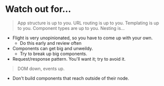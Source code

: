 # Watch out for&hellip;

> App structure is up to you. URL routing is up to you. Templating is up to you. Component types are up to you. Nesting is...

- Flight is very unopinionated, so you have to come up with your own.
    - Do this early and review often
- Components can get big and unweildy.
    - Try to break up big components.
- Request/response pattern. You'll want it; try to avoid it.

> DOM down, events up.

- Don't build components that reach outside of their node.
